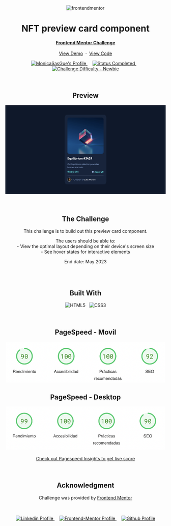 <!-- Proyect -->

<div align="center">

  <img src="https://www.frontendmentor.io/static/images/logo-mobile.svg" alt="frontendmentor" width="80">

  <h1 align="center">NFT preview card component</h1>
  <p align="center">
    <a href="https://www.frontendmentor.io/challenges/nft-preview-card-component-SbdUL_w0U" target="_blank"><strong>Frontend Mentor Challenge</strong></a>
    <br />
    <br />
    <a href="https://spectacular-palmier-7f7bd5.netlify.app" target="_blank">View Demo</a>
    &nbsp;·&nbsp;
    <a href="https://github.com/MonicaSasGue/NFT-preview-card-component" target="_blank">View Code</a>
  </p>
</div>

<div align="center">
  <!-- Profile -->
  <a href="https://www.frontendmentor.io/profile/MonicaSasGue" target="_blank">
    <img src="https://img.shields.io/badge/Profile-monicasasgue?style=for-the-badge&logo=frontendmentor" alt="MonicaSasGue's Profile">
  </a> &nbsp;&nbsp;&nbsp;

  <!-- Status -->
  <a href="#">
    <img src="https://img.shields.io/badge/Status-Completed-00CE80?style=for-the-badge" alt="Status Completed">
  </a> &nbsp;&nbsp;&nbsp;

  <!-- Difficulty -->
  <a href="https://www.frontendmentor.io/challenges?difficulties=1"  target="_blank">
    <img src="https://img.shields.io/badge/Difficulty-Newbie-61BECD?style=for-the-badge&logo=frontendmentor" alt="Challenge Difficulty - Newbie">
  </a>

</div>
<br />
<br />

<!-- preview -->
<div align='center'>
  <h2>Preview</h2>
  <img src="./images/preview.webp" alt="NFT preview card component image">
</div>

<br />
<br /> 

<!-- The Challenge -->
<div align='center'>
  <h2>The Challenge</h2>
  <p>This challenge is to build out this preview card component.</p>
  <p>The users should be able to:<br />
    - View the optimal layout depending on their device's screen size<br />
    - See hover states for interactive elements</p>
  </ br>
  <p>End date: May 2023</p>
</div>

<br />
<br /> 

<!-- Built With -->
<div align='center'>
  <h2>Built With</h2>
  <img src="https://img.shields.io/badge/html5-%23E34F26.svg?style=for-the-badge&logo=html5&logoColor=white" alt="HTML5">
  &nbsp;
  <img src="https://img.shields.io/badge/css3-%231572B6.svg?style=for-the-badge&logo=css3&logoColor=white" alt="CSS3">
</div>

<br />
<br /> 

<!-- PageSpeed -->
<div align='center'>
  <h2>PageSpeed - Movil</h2>
  <img src='./images/PageSpeed_movil.webp' alt='Scoreboard Movil' width='500px'>
</div>
<div align='center'>
  <h2>PageSpeed - Desktop</h2>
  <img src='./images/PageSpeed_desktop.webp' alt='Scoreboard Desktop' width='500px'>
  <div>
    <br />
    <a href="https://pagespeed.web.dev/analysis/https-magnificent-croquembouche-079066-netlify-app/epm4wqj49x?form_factor=mobile">Check out Pagespeed Insights to get live score</a>
  </div>
</div> 
  
<br />
<br />

<!-- Acknowledgment -->
<div align='center'>
  <h2>Acknowledgment</h2>
  <p>Challenge was provided by <a href="https://www.frontendmentor.io">Frontend Mentor</a></p>
</div>

<br />
<br />

<!-- profiles -->
<div align=center>
  <a href="https://linkedin.com/in/monicasasgue" target="_blank">
    <img src="https://img.shields.io/badge/linkedin%20Profile-%2300acee.svg?color=405DE6&style=for-the-badge&logo=linkedin&logoColor=white" alt="Linkedin Profile">
  </a>&nbsp;&nbsp;&nbsp;

  <a href="https://www.frontendmentor.io/profile/MonicaSasGue/" target="_blank">
    <img src="https://img.shields.io/badge/FEM%20Profile-f8f9f8?style=for-the-badge&logo=Frontend-Mentor&logoColor=black" alt="Frontend-Mentor Profile">
  </a> &nbsp;&nbsp;&nbsp;

  <a href="https://github.com/MonicaSasGue" target="_blank">
    <img src="https://img.shields.io/badge/Github%20Profile-131313?style=for-the-badge&logo=github&logoColor=white" alt="Github Profile">
  </a>

</div>

<br />
<br />
